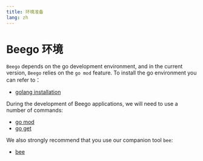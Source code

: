 ```yaml
---
title: 环境准备
lang: zh
---
```


# Beego 环境

`Beego` depends on the go development environment, and in the current version, `Beego` relies on the `go mod` feature. To install the go environment you can refer to：

- [golang installation](https://golang.org/doc/install)

During the development of Beego applications, we will need to use a number of commands:

- [go mod](./go_mod.md)
- [go get](./go_get_command.md)

We also strongly recommend that you use our companion tool `bee`:

- [bee](../bee/README.md)
